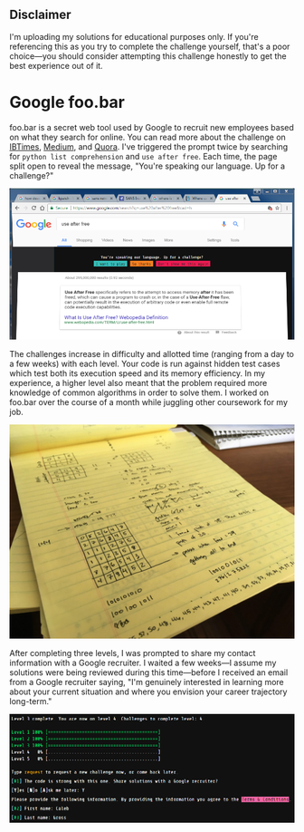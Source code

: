 
## Disclaimer
I'm uploading my solutions for educational purposes only. If you're referencing this as you try to complete the challenge yourself, that's a poor choice&mdash;you should consider attempting this challenge honestly to get the best experience out of it.

# Google foo.bar

foo.bar is a secret web tool used by Google to recruit new employees based on what they search for online. You can read more about the challenge on [IBTimes](https://www.ibtimes.co.uk/google-foobar-how-searching-web-earned-software-graduate-job-google-1517284), [Medium](https://medium.com/@avery_1242/my-experience-with-google-foobar-tips-for-tackling-googles-legendary-coding-challenge-dbc20a054e4e), and [Quora](https://www.quora.com/What-is-Google%E2%80%99s-Foobar). I've triggered the prompt twice by searching for `python list comprehension` and `use after free`. Each time, the page split open to reveal the message, "You're speaking our language. Up for a challenge?"

<img src="img/speaking_our_language.png" alt="drawing" width="900"/>

The challenges increase in difficulty and allotted time (ranging from a day to a few weeks) with each level. Your code is run against hidden test cases which test both its execution speed and its memory efficiency. In my experience, a higher level also meant that the problem required more knowledge of common algorithms in order to solve them. I worked on foo.bar over the course of a month while juggling other coursework for my job.

<img src="img/pages.jpg" alt="drawing" width="900"/>

After completing three levels, I was prompted to share my contact information with a Google recruiter. I waited a few weeks&mdash;I assume my solutions were being reviewed during this time&mdash;before I received an email from a Google recruiter saying, "I'm genuinely interested in learning more about your current situation and where you envision your career trajectory long-term."

<img src="img/code_is_strong.png" alt="drawing" width="900"/>



